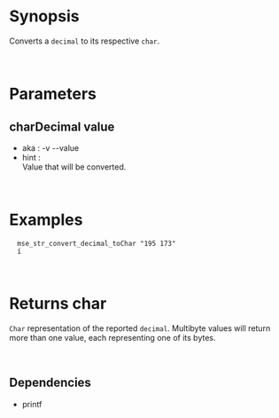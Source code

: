 # Synopsis

Converts a `decimal` to its respective `char`.



&nbsp;

# Parameters

## charDecimal value

- aka       : -v --value
- hint      :  
  Value that will be converted.



&nbsp;

# Examples

``` shell
  mse_str_convert_decimal_toChar "195 173" 
  í
```



&nbsp;

# Returns char

`Char` representation of the reported `decimal`.
Multibyte values will return more than one value, each representing one of its 
bytes.



&nbsp;

## Dependencies

- printf